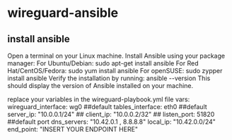 # wireguard-ansible
## install ansible
Open a terminal on your Linux machine.
Install Ansible using your package manager:
For Ubuntu/Debian: sudo apt-get install ansible
For Red Hat/CentOS/Fedora: sudo yum install ansible
For openSUSE: sudo zypper install ansible
Verify the installation by running:
ansible --version
This should display the version of Ansible installed on your machine.


replace your variables in the wireguard-playbook.yml file 
vars:
    wireguard_interface: wg0 ##default
    tables_interface: eth0 ##default
    server_ip: "10.0.0.1/24" ##
    client_ip: "10.0.0.2/32" ##
    listen_port: 51820 ##default port
    dns_servers: "10.42.0.1 , 8.8.8.8"
    local_ip: "10.42.0.0/24"
    end_point: "INSERT YOUR ENDPOINT HERE"